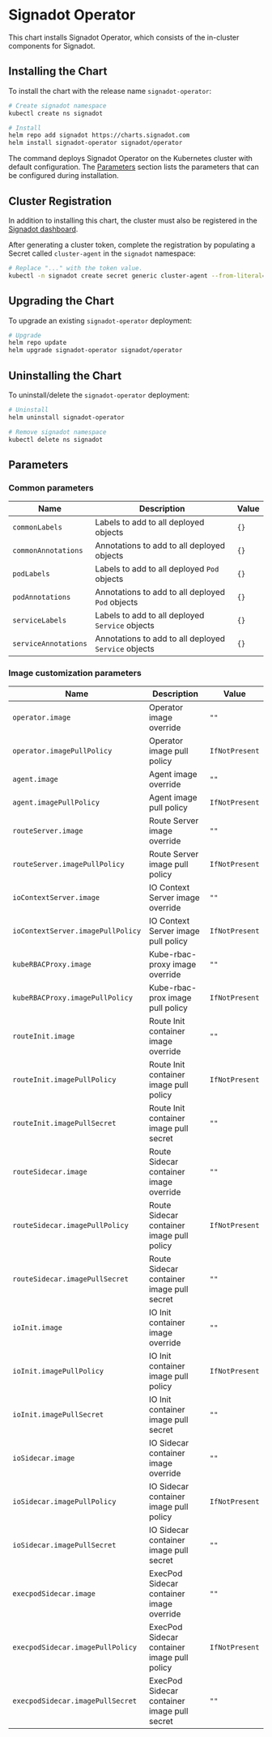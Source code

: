 # Signadot Operator

This chart installs Signadot Operator, which consists of the in-cluster
components for Signadot.

## Installing the Chart

To install the chart with the release name `signadot-operator`:

```sh
# Create signadot namespace
kubectl create ns signadot

# Install
helm repo add signadot https://charts.signadot.com
helm install signadot-operator signadot/operator
```
The command deploys Signadot Operator on the Kubernetes cluster with default configuration. The [Parameters](#parameters) section lists the parameters that can be configured during installation.


## Cluster Registration

In addition to installing this chart, the cluster must also be registered
in the [Signadot dashboard](https://app.signadot.com).

After generating a cluster token, complete the registration by populating a Secret
called `cluster-agent` in the `signadot` namespace:

```sh
# Replace "..." with the token value.
kubectl -n signadot create secret generic cluster-agent --from-literal=token=...
```

## Upgrading the Chart

To upgrade an existing `signadot-operator` deployment:

```sh
# Upgrade
helm repo update
helm upgrade signadot-operator signadot/operator
```

## Uninstalling the Chart

To uninstall/delete the `signadot-operator` deployment:

```sh
# Uninstall
helm uninstall signadot-operator

# Remove signadot namespace
kubectl delete ns signadot
```

## Parameters

### Common parameters

| Name                 | Description                                               | Value  |
| -------------------- | --------------------------------------------------------- | ------ |
| `commonLabels`       | Labels to add to all deployed objects                     | `{}`   |
| `commonAnnotations`  | Annotations to add to all deployed objects                | `{}`   |
| `podLabels`          | Labels to add to all deployed `Pod` objects               | `{}`   |
| `podAnnotations`     | Annotations to add to all deployed `Pod` objects          | `{}`   |
| `serviceLabels`      | Labels to add to all deployed `Service` objects           | `{}`   |
| `serviceAnnotations` | Annotations to add to all deployed `Service` objects      | `{}`   |

### Image customization parameters

| Name                              | Description                                    | Value            |
| --------------------------------- | ---------------------------------------------- | ---------------- |
| `operator.image`                  | Operator image override                        | `""`             |
| `operator.imagePullPolicy`        | Operator image pull policy                     | `IfNotPresent`   |
| `agent.image`                     | Agent image override                           | `""`             |
| `agent.imagePullPolicy`           | Agent image pull policy                        | `IfNotPresent`   |
| `routeServer.image`               | Route Server image override                    | `""`             |
| `routeServer.imagePullPolicy`     | Route Server image pull policy                 | `IfNotPresent`   |
| `ioContextServer.image`           | IO Context Server image override               | `""`             |
| `ioContextServer.imagePullPolicy` | IO Context Server image pull policy            | `IfNotPresent`   |
| `kubeRBACProxy.image`             | Kube-rbac-proxy image override                 | `""`             |
| `kubeRBACProxy.imagePullPolicy`   | Kube-rbac-prox image pull policy               | `IfNotPresent`   |
| `routeInit.image`                 | Route Init container image override            | `""`             |
| `routeInit.imagePullPolicy`       | Route Init container image pull policy         | `IfNotPresent`   |
| `routeInit.imagePullSecret`       | Route Init container image pull secret         | `""`             |
| `routeSidecar.image`              | Route Sidecar container image override         | `""`             |
| `routeSidecar.imagePullPolicy`    | Route Sidecar container image pull policy      | `IfNotPresent`   |
| `routeSidecar.imagePullSecret`    | Route Sidecar container image pull secret      | `""`             |
| `ioInit.image`                    | IO Init container image override               | `""`             |
| `ioInit.imagePullPolicy`          | IO Init container image pull policy            | `IfNotPresent`   |
| `ioInit.imagePullSecret`          | IO Init container image pull secret            | `""`             |
| `ioSidecar.image`                 | IO Sidecar container image override            | `""`             |
| `ioSidecar.imagePullPolicy`       | IO Sidecar container image pull policy         | `IfNotPresent`   |
| `ioSidecar.imagePullSecret`       | IO Sidecar container image pull secret         | `""`             |
| `execpodSidecar.image`            | ExecPod Sidecar container image override       | `""`             |
| `execpodSidecar.imagePullPolicy`  | ExecPod Sidecar container image pull policy    | `IfNotPresent`   |
| `execpodSidecar.imagePullSecret`  | ExecPod Sidecar container image pull secret    | `""`              